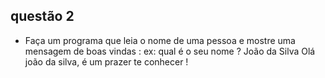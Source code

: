 ## questão 2
- Faça um programa que leia o nome de uma pessoa e mostre uma mensagem de boas vindas :
ex: 
qual é o seu nome ? João da Silva 
Olá joão da silva, é um prazer te conhecer !
